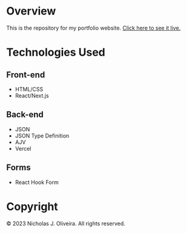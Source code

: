 # Overview
This is the repository for my portfolio website. [Click here to see it live.](https://www.nickolive.com)

# Technologies Used

## Front-end
- HTML/CSS
- React/Next.js

## Back-end
- JSON
- JSON Type Definition
- AJV
- Vercel

 ## Forms
- React Hook Form

# Copyright
© 2023 Nicholas J. Oliveira. All rights reserved.
